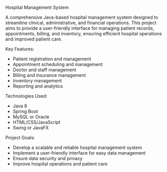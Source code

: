Hospital Management System

A comprehensive Java-based hospital management system designed to streamline clinical, administrative, and financial operations. This project aims to provide a user-friendly interface for managing patient records, appointments, billing, and inventory, ensuring efficient hospital operations and improved patient care.

Key Features:

- Patient registration and management
- Appointment scheduling and management
- Doctor and staff management
- Billing and insurance management
- Inventory management
- Reporting and analytics

Technologies Used:

- Java 8
- Spring Boot
- MySQL or Oracle
- HTML/CSS/JavaScript
- Swing or JavaFX 

Project Goals:

- Develop a scalable and reliable hospital management system
- Implement a user-friendly interface for easy data management
- Ensure data security and privacy
- Improve hospital operations and patient care
